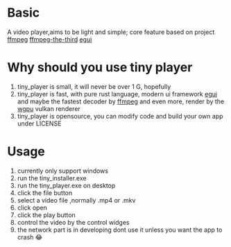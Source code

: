 # Basic
A video player,aims to be light and simple;
core feature based on project
[ffmpeg](https://github.com/FFmpeg/FFmpeg)
[ffmpeg-the-third](https://github.com/shssoichiro/ffmpeg-the-third)
[egui](https://github.com/emilk/egui)
# Why should you use tiny player
1. tiny_player is small, it will never be over 1 G, hopefully
2. tiny_player is fast, with pure rust language, modern ui framework [egui](https://github.com/emilk/egui) and maybe the fastest decoder by [ffmpeg](https://github.com/FFmpeg/FFmpeg) and even more, render by the [wgpu](https://github.com/gfx-rs/wgpu) vulkan renderer
3. tiny_player is opensource, you can modify code and build your own app under LICENSE
# Usage
1. currently only support windows
2. run the tiny_installer.exe
3. run the tiny_player.exe on desktop
4. click the file button
5. select a video file ,normally .mp4 or .mkv
6. click open 
7. click the play button
8. control the video by the control widges
9. the network part is in developing dont use it unless you want the app to crash 😂
